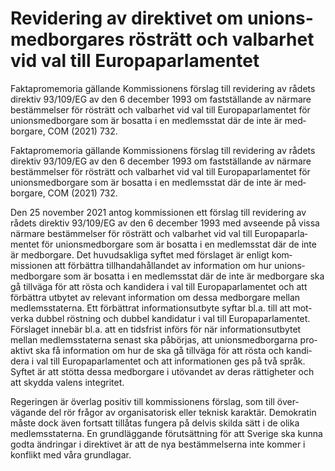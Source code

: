 # Revidering av direk­tivet om unions­med­borgares röst­rätt och val­barhet vid val till Europa­parla­mentet

Faktapromemoria gällande Kom­missionens förslag till revi­dering av rådets direktiv 93/109/EG av den 6 december 1993 om fast­ställande av närmare bestäm­melser för röst­rätt och
val­barhet vid val till Europa­parla­mentet för unions­med­borgare som är bosatta i
en medlems­stat där de inte är med­borgare, COM (2021) 732.

Faktapromemoria gällande Kom­missionens förslag till revi­dering av rådets direktiv 93/109/EG av den 6 december 1993 om fast­ställande av närmare bestäm­melser för röst­rätt och
val­barhet vid val till Europa­parla­mentet för unions­med­borgare som är bosatta i
en medlems­stat där de inte är med­borgare, COM (2021) 732.

Den 25 november 2021 antog kom­missionen ett förslag till revi­dering av rådets direktiv 93/109/EG av den 6 decem­ber 1993 med avseende på vissa närmare bestäm­melser för rösträtt och valbar­het vid val till Europa­parla­mentet för unions­medborgare som är bosatta i en med­lems­stat där de inte är med­borgare. Det huvud­sakliga syftet med förslaget är enligt kom­missionen att för­bättra tillhanda­hållandet av informa­tion om hur unions­medborgare som är bosatta i en medlems­stat där de inte är med­borgare ska gå till­väga för att rösta och kan­didera i val till Europa­parla­mentet och att förbättra utbytet av relevant informa­tion om dessa med­borgare mellan medlems­staterna. Ett för­bättrat informa­tions­utbyte syftar bl.a. till att mot­verka dubbel röstning och dubbel kandidatur i val till Europa­parlamentet. För­slaget innebär bl.a. att en tidsfrist införs för när informa­tions­utbytet mellan medlems­staterna senast ska påbörjas, att unions­med­borgarna pro­aktivt ska få informa­tion om hur de ska gå tillväga för att rösta och
kandi­dera i val till Europa­parla­mentet och att informa­tionen ges på två språk. Syftet är att stötta dessa med­borgare i utövandet av deras rättig­heter och att skydda valens integritet.

Regeringen är över­lag positiv till kom­missionens förslag, som till över­vägande del rör frågor av organisa­torisk eller teknisk karaktär. Demo­kratin måste dock även fortsatt tillåtas fun­gera på delvis skilda sätt i de olika medlems­staterna. En grund­läggande förut­sättning för att Sverige ska kunna godta ändringar i direktivet är att de nya bestäm­melserna inte kommer i konflikt med våra grund­lagar.
